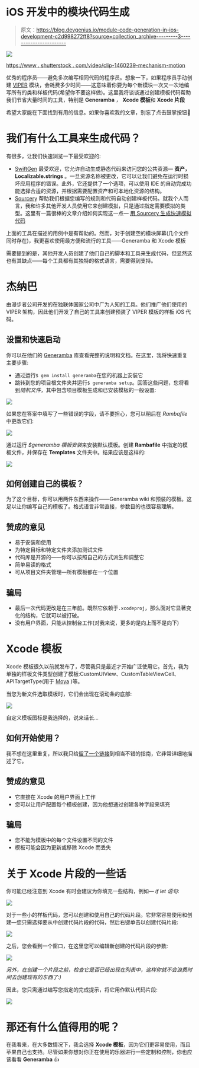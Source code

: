 # iOS 开发中的模块代码生成

> 原文：<https://blog.devgenius.io/module-code-generation-in-ios-development-c2d998272ff8?source=collection_archive---------3----------------------->

![](img/0415d17077bb737b66a9a820a18db3df.png)

[https://www . shutterstock . com/video/clip-1460239-mechanism-motion](https://www.shutterstock.com/video/clip-1460239-mechanism-motion)

优秀的程序员——避免多次编写相同代码的程序员。想象一下，如果程序员手动创建 [VIPER](https://www.google.com/url?sa=t&rct=j&q=&esrc=s&source=web&cd=&cad=rja&uact=8&ved=2ahUKEwib0I-b0Iz4AhUDQvEDHWj4CuoQFnoECAYQAQ&url=https%3A%2F%2Fwww.objc.io%2Fissues%2F13-architecture%2Fviper%2F&usg=AOvVaw2qUYV6vglF7jK2W3Z0FewL) 模块，会耗费多少时间——这意味着你要为每个新模块一次又一次地编写所有的类和样板代码(希望你不要这样做)。这里我将谈谈通过创建模板代码帮助我们节省大量时间的工具，特别是 **Generamba** *，* **Xcode 模板**和 **Xcode 片段**

希望大家能在下面找到有用的信息。如果你喜欢我的文章，别忘了点击鼓掌按钮👋

# 我们有什么工具来生成代码？

有很多，让我们快速浏览一下最受欢迎的:

*   [SwiftGen](https://github.com/SwiftGen/SwiftGen) 最受欢迎，它允许自动生成静态代码来访问您的公共资源— **资产，Localizable.strings** 。一旦资源名称被更改，它可以让我们避免在运行时损坏应用程序的错误。此外，它还提供了一个选项，可以使用 IDE 的自动完成功能选择合适的资源，并根据需要配置资产和可本地化资源的结构。
*   [Sourcery](https://github.com/krzysztofzablocki/Sourcery) 帮助我们根据您编写的规则和代码自动创建样板代码。就我个人而言，我和许多其他开发人员使用它来创建模拟，只是通过指定需要模拟的类型。这里有一篇很棒的文章介绍如何实现这一点— [用 Sourcery 生成快速模拟代码](https://www.vadimbulavin.com/mocking-in-swift-using-sourcery/)

上面的工具在描述的用例中是有帮助的。然而，对于创建空的模块屏幕(几个文件同时存在)，我更喜欢使用最方便和流行的工具——Generamba 和 Xcode 模板

需要提到的是，其他开发人员创建了他们自己的脚本和工具来生成代码，但显然这也有其缺点——每个工具都有其独特的格式语言，需要得到支持。

# 杰纳巴

由漫步者公司开发的在独联体国家公司中广为人知的工具。他们推广他们使用的 VIPER 架构，因此他们开发了自己的工具来创建预装了 VIPER 模板的样板 iOS 代码。

## 设置和快速启动

你可以在他们的 [Generamba](https://github.com/strongself/Generamba) 库查看完整的说明和文档。在这里，我将快速重复主要步骤:

*   通过运行`$ gem install generamba`在您的机器上安装它
*   跳转到您的项目根文件夹并运行`$ generamba setup`。回答这些问题，您将看到*随机文件*，其中包含项目模板生成和已安装模板的一般设置:

![](img/3fc7b02e6810f95fc78b2bc58c381a17.png)

如果您在答案中填写了一些错误的字段，请不要担心，您可以稍后在 *Rambafile* 中更改它们:

![](img/7bcf0e7cf1d00d1194c83d5de48fb0a9.png)

通过运行 *$generamba 模板安装*来安装默认模板。创建 **Rambafile** 中指定的模板文件，并保存在 **Templates** 文件夹中。结果应该是这样的:

![](img/20206577021ca460245852736cf5a2e6.png)

## 如何创建自己的模板？

为了这个目标，你可以用两件东西来操作——Generamba wiki 和预装的模板。这足以让你编写自己的模板了。格式语言非常直接，参数目的也很容易理解。

## 赞成的意见

*   易于安装和使用
*   为特定目标和特定文件夹添加测试文件
*   代码库是开源的——你可以按照自己的方式派生和调整它
*   简单易读的格式
*   可从项目文件夹管理—所有模板都在一个位置

## 骗局

*   最后一次代码更改是在三年前。既然它依赖于`.xcodeproj`，那么面对它显著变化的结构，它就可以被打破。
*   没有用户界面，只能从控制台工作(对我来说，更多的是向上而不是向下)

# Xcode 模板

Xcode 模板很久以前就发布了，尽管我只是最近才开始广泛使用它。首先，我为单独的样板文件类型创建了模板:CustomUIView、CustomTableViewCell、APITargetType(用于 [Moya](https://github.com/Moya/Moya) )等。

当您为新文件选取模板时，它们会出现在滚动条的底部:

![](img/89ccf5763144c2418499b487705477d8.png)

自定义模板图标是我选择的，说来话长…

## 如何开始使用？

我不想在这里重复，所以我只给[留了一个链接](https://www.raywenderlich.com/26582967-xcode-project-and-file-templates)到相当不错的指南，它非常详细地描述了它。

## 赞成的意见

*   它直接在 Xcode 的用户界面上工作
*   您可以让用户配置每个模板创建，因为他想通过创建各种字段来填充

## 骗局

*   您不能为模板中的每个文件设置不同的文件
*   模板可能会因为更新或移除 Xcode 而丢失

# 关于 Xcode 片段的一些话

你可能已经注意到 Xcode 有时会建议为你填充一些结构，例如— *if let 语句*:

![](img/cecb0039ff60ed01b00d6d0cf17c5256.png)

对于一些小的样板代码，您可以创建和使用自己的代码片段。它非常容易使用和创建—您只需选择要从中创建代码片段的代码，然后右键单击以创建代码片段:

![](img/cbafac7a6ef6f4560a9ccf809f4ceee3.png)

之后，您会看到一个窗口，在这里您可以编辑新创建的代码片段的参数:

![](img/92f0c1d8c9b69c6792c1005c866beb1f.png)

*另外，在创建一个片段之前，检查它是否已经出现在列表中，这样你就不会浪费时间去创建现有的东西了:)*

因此，您只需通过编写您指定的完成提示，将它用作默认代码片段:

![](img/a34e90daa8b3aa361433a241623d6bd8.png)

# 那还有什么值得用的呢？

在我看来，在大多数情况下，我会选择 **Xcode 模板**，因为它们更容易使用，而且苹果自己也支持。尽管如果你想对你正在使用的乐器进行一些定制和控制，你也应该看看 **Generamba** 👍